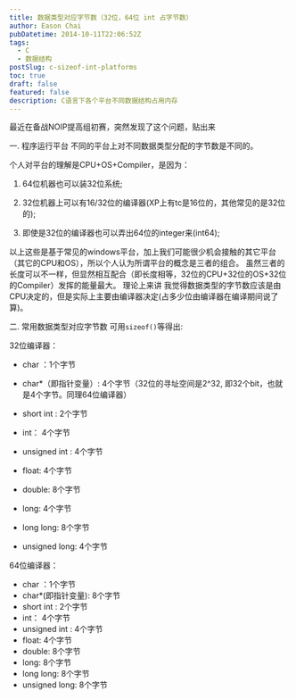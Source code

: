 ```yaml
---
title: 数据类型对应字节数（32位，64位 int 占字节数）
author: Eason Chai
pubDatetime: 2014-10-11T22:06:52Z
tags:
  - C
  - 数据结构
postSlug: c-sizeof-int-platforms
toc: true
draft: false
featured: false
description: C语言下各个平台不同数据结构占用内存
---
```


最近在备战NOIP提高组初赛，突然发现了这个问题，贴出来

一. 程序运行平台 不同的平台上对不同数据类型分配的字节数是不同的。

个人对平台的理解是CPU+OS+Compiler，是因为：

1. 64位机器也可以装32位系统;

2. 32位机器上可以有16/32位的编译器(XP上有tc是16位的，其他常见的是32位的);

3. 即使是32位的编译器也可以弄出64位的integer来(int64);

以上这些是基于常见的windows平台，加上我们可能很少机会接触的其它平台（其它的CPU和OS），所以个人认为所谓平台的概念是三者的组合。 虽然三者的长度可以不一样，但显然相互配合（即长度相等，32位的CPU+32位的OS+32位的Compiler）发挥的能量最大。 理论上来讲 我觉得数据类型的字节数应该是由CPU决定的，但是实际上主要由编译器决定(占多少位由编译器在编译期间说了算)。

二. 常用数据类型对应字节数 可用`sizeof()`等得出:

32位编译器：

- char ：1个字节
- char\*（即指针变量）: 4个字节（32位的寻址空间是2^32, 即32个bit，也就是4个字节。同理64位编译器）

- short int : 2个字节
- int： 4个字节

- unsigned int : 4个字节

- float: 4个字节

- double: 8个字节

- long: 4个字节

- long long: 8个字节

- unsigned long: 4个字节

64位编译器：

- char ：1个字节
- char\*(即指针变量): 8个字节
- short int : 2个字节
- int： 4个字节
- unsigned int : 4个字节
- float: 4个字节
- double: 8个字节
- long: 8个字节
- long long: 8个字节
- unsigned long: 8个字节
